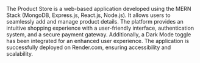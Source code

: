 The Product Store is a web-based application developed using the MERN Stack (MongoDB, Express.js, React.js, Node.js). It allows users to seamlessly add and manage product details. The platform provides an intuitive shopping experience with a user-friendly interface, authentication system, and a secure payment gateway. Additionally, a Dark Mode toggle has been integrated for an enhanced user experience. The application is successfully deployed on Render.com, ensuring accessibility and scalability.
